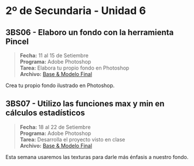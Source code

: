 # 2º de Secundaria - Unidad 6

## 3BS06 - Elaboro un fondo con la herramienta Pincel

> **Fecha:** 11 al 15 de Setiembre<br> **Programa:** Adobe Photoshop<br> **Tarea:** Elabora tu propio fondo en Photoshop<br> **Archivo:** [Base & Modelo Final](https://app.box.com/s/3yelumaa4ifg1d9uurs0lnixdg5p338i)

Crea tu propio fondo ilustrado en Photoshop.

<div class="currentTheme">

## 3BS07 -  Utilizo las funciones max y min en cálculos estadísticos

> **Fecha:** 18 al 22 de Setiembre<br> **Programa:** Adobe Photoshop<br> **Tarea:** Desarrolla el proyecto visto en clase<br> **Archivo:** [Base & Modelo Final](https://app.box.com/s/3yelumaa4ifg1d9uurs0lnixdg5p338i)

Esta semana usaremos las texturas para darle más énfasis a nuestro fondo.

</div>